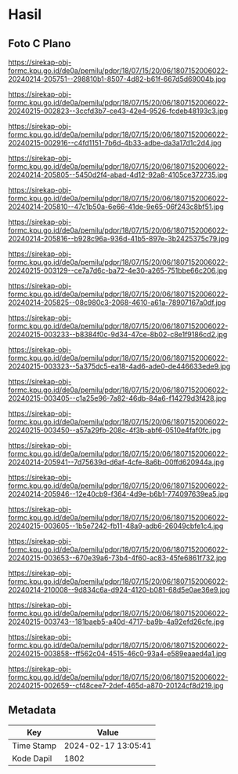# Hasil

## Foto C Plano

https://sirekap-obj-formc.kpu.go.id/de0a/pemilu/pdpr/18/07/15/20/06/1807152006022-20240214-205751--298810b1-8507-4d82-b61f-667d5d69004b.jpg

https://sirekap-obj-formc.kpu.go.id/de0a/pemilu/pdpr/18/07/15/20/06/1807152006022-20240215-002823--3ccfd3b7-ce43-42e4-9526-fcdeb48193c3.jpg

https://sirekap-obj-formc.kpu.go.id/de0a/pemilu/pdpr/18/07/15/20/06/1807152006022-20240215-002916--c4fd1151-7b6d-4b33-adbe-da3a17d1c2d4.jpg

https://sirekap-obj-formc.kpu.go.id/de0a/pemilu/pdpr/18/07/15/20/06/1807152006022-20240214-205805--5450d2f4-abad-4d12-92a8-4105ce372735.jpg

https://sirekap-obj-formc.kpu.go.id/de0a/pemilu/pdpr/18/07/15/20/06/1807152006022-20240214-205810--47c1b50a-6e66-41de-9e65-06f243c8bf51.jpg

https://sirekap-obj-formc.kpu.go.id/de0a/pemilu/pdpr/18/07/15/20/06/1807152006022-20240214-205816--b928c96a-936d-41b5-897e-3b2425375c79.jpg

https://sirekap-obj-formc.kpu.go.id/de0a/pemilu/pdpr/18/07/15/20/06/1807152006022-20240215-003129--ce7a7d6c-ba72-4e30-a265-751bbe66c206.jpg

https://sirekap-obj-formc.kpu.go.id/de0a/pemilu/pdpr/18/07/15/20/06/1807152006022-20240214-205825--08c980c3-2068-4610-a61a-78907167a0df.jpg

https://sirekap-obj-formc.kpu.go.id/de0a/pemilu/pdpr/18/07/15/20/06/1807152006022-20240215-003233--b8384f0c-9d34-47ce-8b02-c8e1f9186cd2.jpg

https://sirekap-obj-formc.kpu.go.id/de0a/pemilu/pdpr/18/07/15/20/06/1807152006022-20240215-003323--5a375dc5-ea18-4ad6-ade0-de446633ede9.jpg

https://sirekap-obj-formc.kpu.go.id/de0a/pemilu/pdpr/18/07/15/20/06/1807152006022-20240215-003405--c1a25e96-7a82-46db-84a6-f14279d3f428.jpg

https://sirekap-obj-formc.kpu.go.id/de0a/pemilu/pdpr/18/07/15/20/06/1807152006022-20240215-003450--a57a29fb-208c-4f3b-abf6-0510e4faf0fc.jpg

https://sirekap-obj-formc.kpu.go.id/de0a/pemilu/pdpr/18/07/15/20/06/1807152006022-20240214-205941--7d75639d-d6af-4cfe-8a6b-00ffd620944a.jpg

https://sirekap-obj-formc.kpu.go.id/de0a/pemilu/pdpr/18/07/15/20/06/1807152006022-20240214-205946--12e40cb9-f364-4d9e-b6b1-774097639ea5.jpg

https://sirekap-obj-formc.kpu.go.id/de0a/pemilu/pdpr/18/07/15/20/06/1807152006022-20240215-003605--1b5e7242-fb11-48a9-adb6-26049cbfe1c4.jpg

https://sirekap-obj-formc.kpu.go.id/de0a/pemilu/pdpr/18/07/15/20/06/1807152006022-20240215-003653--670e39a6-73b4-4f60-ac83-45fe6861f732.jpg

https://sirekap-obj-formc.kpu.go.id/de0a/pemilu/pdpr/18/07/15/20/06/1807152006022-20240214-210008--9d834c6a-d924-4120-b081-68d5e0ae36e9.jpg

https://sirekap-obj-formc.kpu.go.id/de0a/pemilu/pdpr/18/07/15/20/06/1807152006022-20240215-003743--181baeb5-a40d-4717-ba9b-4a92efd26cfe.jpg

https://sirekap-obj-formc.kpu.go.id/de0a/pemilu/pdpr/18/07/15/20/06/1807152006022-20240215-003858--ff562c04-4515-46c0-93a4-e589eaaed4a1.jpg

https://sirekap-obj-formc.kpu.go.id/de0a/pemilu/pdpr/18/07/15/20/06/1807152006022-20240215-002659--cf48cee7-2def-465d-a870-20124cf8d219.jpg


## Metadata

| Key        | Value               |
| ---------- | ------------------- |
| Time Stamp | 2024-02-17 13:05:41 |
| Kode Dapil | 1802                |




